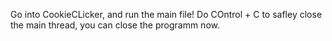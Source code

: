Go into CookieCLicker, and run the main file! Do COntrol + C to safley close the main thread, you can close the programm now.
